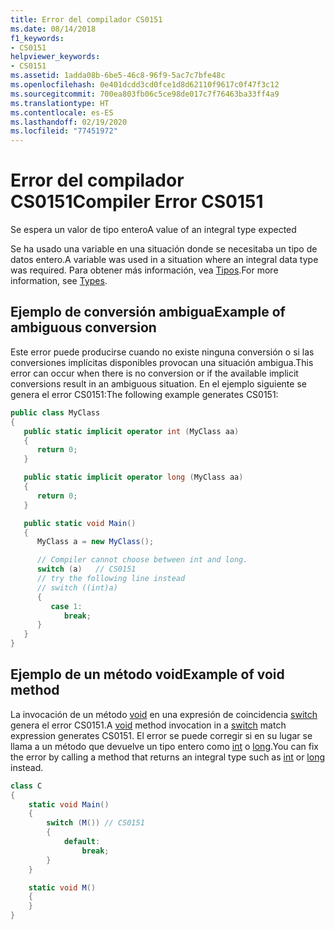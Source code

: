 ```yaml
---
title: Error del compilador CS0151
ms.date: 08/14/2018
f1_keywords:
- CS0151
helpviewer_keywords:
- CS0151
ms.assetid: 1adda08b-6be5-46c8-96f9-5ac7c7bfe48c
ms.openlocfilehash: 0e401dcdd3cd0fce1d8d62110f9617c0f47f3c12
ms.sourcegitcommit: 700ea803fb06c5ce98de017c7f76463ba33ff4a9
ms.translationtype: HT
ms.contentlocale: es-ES
ms.lasthandoff: 02/19/2020
ms.locfileid: "77451972"
---
```

# <a name="compiler-error-cs0151"></a><span data-ttu-id="3d2ec-102">Error del compilador CS0151</span><span class="sxs-lookup"><span data-stu-id="3d2ec-102">Compiler Error CS0151</span></span>

<span data-ttu-id="3d2ec-103">Se espera un valor de tipo entero</span><span class="sxs-lookup"><span data-stu-id="3d2ec-103">A value of an integral type expected</span></span>

<span data-ttu-id="3d2ec-104">Se ha usado una variable en una situación donde se necesitaba un tipo de datos entero.</span><span class="sxs-lookup"><span data-stu-id="3d2ec-104">A variable was used in a situation where an integral data type was required.</span></span> <span data-ttu-id="3d2ec-105">Para obtener más información, vea [Tipos](../../programming-guide/types/index.md).</span><span class="sxs-lookup"><span data-stu-id="3d2ec-105">For more information, see [Types](../../programming-guide/types/index.md).</span></span>

## <a name="example-of-ambiguous-conversion"></a><span data-ttu-id="3d2ec-106">Ejemplo de conversión ambigua</span><span class="sxs-lookup"><span data-stu-id="3d2ec-106">Example of ambiguous conversion</span></span>

<span data-ttu-id="3d2ec-107">Este error puede producirse cuando no existe ninguna conversión o si las conversiones implícitas disponibles provocan una situación ambigua.</span><span class="sxs-lookup"><span data-stu-id="3d2ec-107">This error can occur when there is no conversion or if the available implicit conversions result in an ambiguous situation.</span></span> <span data-ttu-id="3d2ec-108">En el ejemplo siguiente se genera el error CS0151:</span><span class="sxs-lookup"><span data-stu-id="3d2ec-108">The following example generates CS0151:</span></span>

```csharp
public class MyClass
{
   public static implicit operator int (MyClass aa)
   {
      return 0;
   }

   public static implicit operator long (MyClass aa)
   {
      return 0;
   }

   public static void Main()
   {
      MyClass a = new MyClass();

      // Compiler cannot choose between int and long.
      switch (a)   // CS0151
      // try the following line instead
      // switch ((int)a)
      {
         case 1:
            break;
      }
   }
}
```

## <a name="example-of-void-method"></a><span data-ttu-id="3d2ec-109">Ejemplo de un método void</span><span class="sxs-lookup"><span data-stu-id="3d2ec-109">Example of void method</span></span>

<span data-ttu-id="3d2ec-110">La invocación de un método [void](../builtin-types/void.md) en una expresión de coincidencia [switch](../keywords/switch.md) genera el error CS0151.</span><span class="sxs-lookup"><span data-stu-id="3d2ec-110">A [void](../builtin-types/void.md) method invocation in a [switch](../keywords/switch.md) match expression generates CS0151.</span></span> <span data-ttu-id="3d2ec-111">El error se puede corregir si en su lugar se llama a un método que devuelve un tipo entero como [int](../builtin-types/integral-numeric-types.md) o [long](../builtin-types/integral-numeric-types.md).</span><span class="sxs-lookup"><span data-stu-id="3d2ec-111">You can fix the error by calling a method that returns an integral type such as [int](../builtin-types/integral-numeric-types.md) or [long](../builtin-types/integral-numeric-types.md) instead.</span></span>

```csharp
class C
{
    static void Main()
    {
        switch (M()) // CS0151
        {
            default:
                break;
        }
    }

    static void M()
    {
    }
}
```
